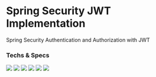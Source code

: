 # Spring Security JWT Implementation
Spring Security Authentication and Authorization with JWT

### Techs & Specs

![](https://img.shields.io/badge/Spring-informational?style=for-the-badge&logo=Spring&logoColor=greeen&color=white)
![](https://img.shields.io/badge/SpringBoot-informational?style=for-the-badge&logo=SpringBoot&logoColor=green&color=white)
![](https://img.shields.io/badge/SpringSecurity-informational?style=for-the-badge&logo=SpringSecurity&logoColor=6DB33F&color=white)
![](https://img.shields.io/badge/MySQL-informational?style=for-the-badge&logo=MySQL&logoColor=4479A1&color=red)
![](https://img.shields.io/badge/Docker-informational?style=for-the-badge&logo=docker&logoColor=white&color=2496ED)
![](https://img.shields.io/badge/IntellijIDEA-informational?style=for-the-badge&logo=IntellijIDEA&logoColor=white&color=black)